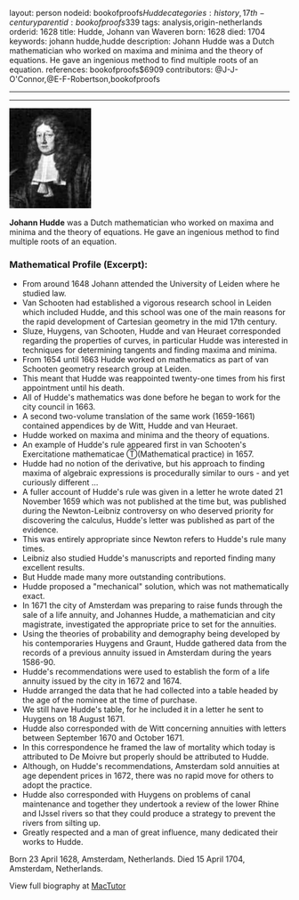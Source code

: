 layout: person
nodeid: bookofproofs$Hudde
categories: history,17th-century
parentid: bookofproofs$339
tags: analysis,origin-netherlands
orderid: 1628
title: Hudde, Johann van Waveren
born: 1628
died: 1704
keywords: johann hudde,hudde
description: Johann Hudde was a Dutch mathematician who worked on maxima and minima and the theory of equations. He gave an ingenious method to find multiple roots of an equation.
references: bookofproofs$6909
contributors: @J-J-O'Connor,@E-F-Robertson,bookofproofs

---



---

![Hudde.jpg](https://github.com/bookofproofs/bookofproofs.github.io/blob/main/_sources/_assets/images/portraits/Hudde.jpg?raw=true)

**Johann Hudde** was a Dutch mathematician who worked on maxima and minima and the theory of equations. He gave an ingenious method to find multiple roots of an equation.

### Mathematical Profile (Excerpt):
* From around 1648 Johann attended the University of Leiden where he studied law.
* Van Schooten had established a vigorous research school in Leiden which included Hudde, and this school was one of the main reasons for the rapid development of Cartesian geometry in the mid 17th  century.
* Sluze, Huygens, van Schooten, Hudde and van Heuraet corresponded regarding the properties of curves, in particular Hudde was interested in techniques for determining tangents and finding maxima and minima.
* From 1654 until 1663 Hudde worked on mathematics as part of van Schooten geometry research group at Leiden.
* This meant that Hudde was reappointed twenty-one times from his first appointment until his death.
* All of Hudde's mathematics was done before he began to work for the city council in 1663.
* A second two-volume translation of the same work (1659-1661) contained appendices by de Witt, Hudde and van Heuraet.
* Hudde worked on maxima and minima and the theory of equations.
* An example of Hudde's rule appeared first in van Schooten's Exercitatione mathematicae Ⓣ(Mathematical practice) in 1657.
* Hudde had no notion of the derivative, but his approach to finding maxima of algebraic expressions is procedurally similar to ours - and yet curiously different ...
* A fuller account of Hudde's rule was given in a letter he wrote dated 21 November 1659 which was not published at the time but, was published during the Newton-Leibniz controversy on who deserved priority for discovering the calculus, Hudde's letter was published as part of the evidence.
* This was entirely appropriate since Newton refers to Hudde's rule many times.
* Leibniz also studied Hudde's manuscripts and reported finding many excellent results.
* But Hudde made many more outstanding contributions.
* Hudde proposed a "mechanical" solution, which was not mathematically exact.
* In 1671 the city of Amsterdam was preparing to raise funds through the sale of a life annuity, and Johannes Hudde, a mathematician and city magistrate, investigated the appropriate price to set for the annuities.
* Using the theories of probability and demography being developed by his contemporaries Huygens and Graunt, Hudde gathered data from the records of a previous annuity issued in Amsterdam during the years 1586-90.
* Hudde's recommendations were used to establish the form of a life annuity issued by the city in 1672 and 1674.
* Hudde arranged the data that he had collected into a table headed by the age of the nominee at the time of purchase.
* We still have Hudde's table, for he included it in a letter he sent to Huygens on 18 August 1671.
* Hudde also corresponded with de Witt concerning annuities with letters between September 1670 and October 1671.
* In this correspondence he framed the law of mortality which today is attributed to De Moivre but properly should be attributed to Hudde.
* Although, on Hudde's recommendations, Amsterdam sold annuities at age dependent prices in 1672, there was no rapid move for others to adopt the practice.
* Hudde also corresponded with Huygens on problems of canal maintenance and together they undertook a review of the lower Rhine and IJssel rivers so that they could produce a strategy to prevent the rivers from silting up.
* Greatly respected and a man of great influence, many dedicated their works to Hudde.

Born 23 April 1628, Amsterdam, Netherlands. Died 15 April 1704, Amsterdam, Netherlands.

View full biography at [MacTutor](https://mathshistory.st-andrews.ac.uk/Biographies/Hudde/)
